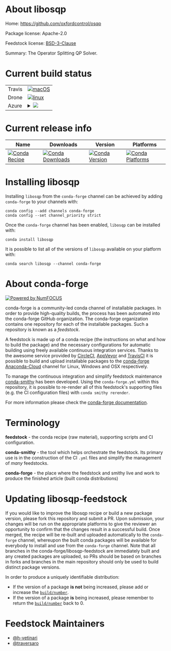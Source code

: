 About libosqp
=============

Home: https://github.com/oxfordcontrol/osqp

Package license: Apache-2.0

Feedstock license: [BSD-3-Clause](https://github.com/conda-forge/libosqp-feedstock/blob/master/LICENSE.txt)

Summary: The Operator Splitting QP Solver.

Current build status
====================


<table><tr>
    <td>Travis</td>
    <td>
      <a href="https://travis-ci.com/conda-forge/libosqp-feedstock">
        <img alt="macOS" src="https://img.shields.io/travis/com/conda-forge/libosqp-feedstock/master.svg?label=macOS">
      </a>
    </td>
  </tr><tr>
    <td>Drone</td>
    <td>
      <a href="https://cloud.drone.io/conda-forge/libosqp-feedstock">
        <img alt="linux" src="https://img.shields.io/drone/build/conda-forge/libosqp-feedstock/master.svg?label=Linux">
      </a>
    </td>
  </tr>
    
  <tr>
    <td>Azure</td>
    <td>
      <details>
        <summary>
          <a href="https://dev.azure.com/conda-forge/feedstock-builds/_build/latest?definitionId=11564&branchName=master">
            <img src="https://dev.azure.com/conda-forge/feedstock-builds/_apis/build/status/libosqp-feedstock?branchName=master">
          </a>
        </summary>
        <table>
          <thead><tr><th>Variant</th><th>Status</th></tr></thead>
          <tbody><tr>
              <td>linux_64</td>
              <td>
                <a href="https://dev.azure.com/conda-forge/feedstock-builds/_build/latest?definitionId=11564&branchName=master">
                  <img src="https://dev.azure.com/conda-forge/feedstock-builds/_apis/build/status/libosqp-feedstock?branchName=master&jobName=linux&configuration=linux_64_" alt="variant">
                </a>
              </td>
            </tr><tr>
              <td>linux_aarch64</td>
              <td>
                <a href="https://dev.azure.com/conda-forge/feedstock-builds/_build/latest?definitionId=11564&branchName=master">
                  <img src="https://dev.azure.com/conda-forge/feedstock-builds/_apis/build/status/libosqp-feedstock?branchName=master&jobName=linux&configuration=linux_aarch64_" alt="variant">
                </a>
              </td>
            </tr><tr>
              <td>linux_ppc64le</td>
              <td>
                <a href="https://dev.azure.com/conda-forge/feedstock-builds/_build/latest?definitionId=11564&branchName=master">
                  <img src="https://dev.azure.com/conda-forge/feedstock-builds/_apis/build/status/libosqp-feedstock?branchName=master&jobName=linux&configuration=linux_ppc64le_" alt="variant">
                </a>
              </td>
            </tr><tr>
              <td>osx_64</td>
              <td>
                <a href="https://dev.azure.com/conda-forge/feedstock-builds/_build/latest?definitionId=11564&branchName=master">
                  <img src="https://dev.azure.com/conda-forge/feedstock-builds/_apis/build/status/libosqp-feedstock?branchName=master&jobName=osx&configuration=osx_64_" alt="variant">
                </a>
              </td>
            </tr><tr>
              <td>osx_arm64</td>
              <td>
                <a href="https://dev.azure.com/conda-forge/feedstock-builds/_build/latest?definitionId=11564&branchName=master">
                  <img src="https://dev.azure.com/conda-forge/feedstock-builds/_apis/build/status/libosqp-feedstock?branchName=master&jobName=osx&configuration=osx_arm64_" alt="variant">
                </a>
              </td>
            </tr><tr>
              <td>win_64</td>
              <td>
                <a href="https://dev.azure.com/conda-forge/feedstock-builds/_build/latest?definitionId=11564&branchName=master">
                  <img src="https://dev.azure.com/conda-forge/feedstock-builds/_apis/build/status/libosqp-feedstock?branchName=master&jobName=win&configuration=win_64_" alt="variant">
                </a>
              </td>
            </tr>
          </tbody>
        </table>
      </details>
    </td>
  </tr>
</table>

Current release info
====================

| Name | Downloads | Version | Platforms |
| --- | --- | --- | --- |
| [![Conda Recipe](https://img.shields.io/badge/recipe-libosqp-green.svg)](https://anaconda.org/conda-forge/libosqp) | [![Conda Downloads](https://img.shields.io/conda/dn/conda-forge/libosqp.svg)](https://anaconda.org/conda-forge/libosqp) | [![Conda Version](https://img.shields.io/conda/vn/conda-forge/libosqp.svg)](https://anaconda.org/conda-forge/libosqp) | [![Conda Platforms](https://img.shields.io/conda/pn/conda-forge/libosqp.svg)](https://anaconda.org/conda-forge/libosqp) |

Installing libosqp
==================

Installing `libosqp` from the `conda-forge` channel can be achieved by adding `conda-forge` to your channels with:

```
conda config --add channels conda-forge
conda config --set channel_priority strict
```

Once the `conda-forge` channel has been enabled, `libosqp` can be installed with:

```
conda install libosqp
```

It is possible to list all of the versions of `libosqp` available on your platform with:

```
conda search libosqp --channel conda-forge
```


About conda-forge
=================

[![Powered by NumFOCUS](https://img.shields.io/badge/powered%20by-NumFOCUS-orange.svg?style=flat&colorA=E1523D&colorB=007D8A)](http://numfocus.org)

conda-forge is a community-led conda channel of installable packages.
In order to provide high-quality builds, the process has been automated into the
conda-forge GitHub organization. The conda-forge organization contains one repository
for each of the installable packages. Such a repository is known as a *feedstock*.

A feedstock is made up of a conda recipe (the instructions on what and how to build
the package) and the necessary configurations for automatic building using freely
available continuous integration services. Thanks to the awesome service provided by
[CircleCI](https://circleci.com/), [AppVeyor](https://www.appveyor.com/)
and [TravisCI](https://travis-ci.com/) it is possible to build and upload installable
packages to the [conda-forge](https://anaconda.org/conda-forge)
[Anaconda-Cloud](https://anaconda.org/) channel for Linux, Windows and OSX respectively.

To manage the continuous integration and simplify feedstock maintenance
[conda-smithy](https://github.com/conda-forge/conda-smithy) has been developed.
Using the ``conda-forge.yml`` within this repository, it is possible to re-render all of
this feedstock's supporting files (e.g. the CI configuration files) with ``conda smithy rerender``.

For more information please check the [conda-forge documentation](https://conda-forge.org/docs/).

Terminology
===========

**feedstock** - the conda recipe (raw material), supporting scripts and CI configuration.

**conda-smithy** - the tool which helps orchestrate the feedstock.
                   Its primary use is in the construction of the CI ``.yml`` files
                   and simplify the management of *many* feedstocks.

**conda-forge** - the place where the feedstock and smithy live and work to
                  produce the finished article (built conda distributions)


Updating libosqp-feedstock
==========================

If you would like to improve the libosqp recipe or build a new
package version, please fork this repository and submit a PR. Upon submission,
your changes will be run on the appropriate platforms to give the reviewer an
opportunity to confirm that the changes result in a successful build. Once
merged, the recipe will be re-built and uploaded automatically to the
`conda-forge` channel, whereupon the built conda packages will be available for
everybody to install and use from the `conda-forge` channel.
Note that all branches in the conda-forge/libosqp-feedstock are
immediately built and any created packages are uploaded, so PRs should be based
on branches in forks and branches in the main repository should only be used to
build distinct package versions.

In order to produce a uniquely identifiable distribution:
 * If the version of a package **is not** being increased, please add or increase
   the [``build/number``](https://docs.conda.io/projects/conda-build/en/latest/resources/define-metadata.html#build-number-and-string).
 * If the version of a package **is** being increased, please remember to return
   the [``build/number``](https://docs.conda.io/projects/conda-build/en/latest/resources/define-metadata.html#build-number-and-string)
   back to 0.

Feedstock Maintainers
=====================

* [@h-vetinari](https://github.com/h-vetinari/)
* [@traversaro](https://github.com/traversaro/)

